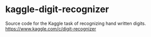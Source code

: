 kaggle-digit-recognizer
=======================

Source code for the Kaggle task of recognizing hand written digits.
https://www.kaggle.com/c/digit-recognizer
